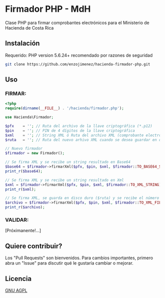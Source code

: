 # Firmador PHP - MdH

Clase PHP para firmar comprobantes electrónicos para el Ministerio de Hacienda de Costa Rica

## Instalación

Requerido: PHP version 5.6.24+ recomendado por razones de seguridad

```bash
git clone https://github.com/enzojimenez/hacienda-firmador-php.git
```

## Uso

### FIRMAR:

```php
<?php
require(dirname(__FILE__) . '/hacienda/firmador.php');

use Hacienda\Firmador;

$pfx    = ''; // Ruta del archivo de la llave criptográfica (*.p12)
$pin    = ''; // PIN de 4 dígitos de la llave criptográfica
$xml    = ''; // String XML ó Ruta del archivo XML (comprobante electrónico)
$ruta   = ''; // Ruta del nuevo arhivo XML cuando se desea guardar en disco

// Nuevo firmador
$firmador = new Firmador();

// Se firma XML y se recibe un string resultado en Base64
$base64 = $firmador->firmarXml($pfx, $pin, $xml, $firmador::TO_BASE64_STRING);
print_r($base64);

// Se firma XML y se recibe un string resultado en Xml
$xml = $firmador->firmarXml($pfx, $pin, $xml, $firmador::TO_XML_STRING);
print_r($xml);

// Se firma XML, se guarda en disco duro ($ruta) y se recibe el número de bytes del archivo guardado. En caso de error se recibe FALSE
$archivo = $firmador->firmarXml($pfx, $pin, $xml, $firmador::TO_XML_FILE, $ruta);
print_r($archivo);
```

### VALIDAR:

[Próximanente!...]

## Quiere contribuir?
Los "Pull Requests" son bienvenidos.
Para cambios importantes, primero abra un "Issue" para discutir qué le gustaría cambiar o mejorar.

## Licencia
[GNU AGPL](http://www.gnu.org/licenses/)
